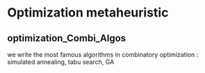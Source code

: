 # Optimization metaheuristic
## optimization_Combi_Algos
we write the most famous algorithms in combinatory optimization : simulated annealing, tabu search, GA
